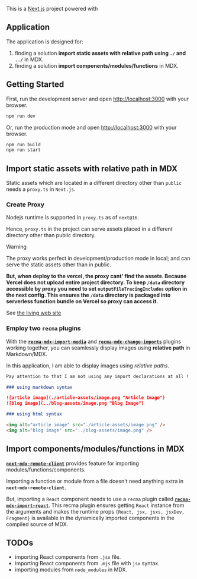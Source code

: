 This is a [Next.js](https://nextjs.org) project powered with

## Application

The application is designed for:

1. finding a solution **import static assets with relative path using `./` and `../`** in MDX.
2. finding a solution **import components/modules/functions** in MDX.

## Getting Started

First, run the development server and open [http://localhost:3000](http://localhost:3000) with your browser.

```bash
npm run dev
```

Or, run the production mode and open [http://localhost:3000](http://localhost:3000) with your browser.

```bash
npm run build
npm run start
```

## Import static assets with relative path in MDX

Static assets which are located in a different directory other than `public` needs a `proxy.ts` in `Next.js`.

### Create Proxy

Nodejs runtime is supported in `proxy.ts` as of `next@16`.

Hence, `proxy.ts` in the project can serve assets placed in a different directory other than public directory.

> [!WARNING]
> The proxy works perfect in development/production mode in local; and can serve the static assets other than in public.
>
> **But, when deploy to the vercel, the proxy cant' find the assets. Because Vercel does not upload entire project directory. To keep **`/data`** directory accessible by proxy you need to set `outputFileTracingIncludes` option in the next config. This ensures the **`/data`** directory is packaged into serverless function bundle on Vercel so proxy can access it.**

See [the living web site](https://nextjs-nmrc-import-in-mdx.vercel.app/)

### Employ two `recma` plugins

With the **[`recma-mdx-import-media`](https://github.com/ipikuka/recma-mdx-import-media)** and **[`recma-mdx-change-imports`](https://github.com/ipikuka/recma-mdx-change-imports)** plugins working together, you can seamlessly display images using **relative path** in Markdown/MDX.

In this application, I am able to display images using _relative paths_.

```markdown
Pay attention to that I am not using any import declarations at all !

### using markdown syntax

![article image](./article-assets/image.png "Article Image")
![blog image](../blog-assets/image.png "Blog Image")

### using html syntax

<img alt="article image" src="./article-assets/image.png" />
<img alt="blog image" src="../blog-assets/image.png" />
```

## Import components/modules/functions in MDX

**[`next-mdx-remote-client`](https://github.com/ipikuka/next-mdx-remote-client)** provides feature for importing modules/functions/components.

Importing a function or module from a file doesn't need anything extra in **`next-mdx-remote-client`**.

But, importing a `React` component needs to use a `recma` plugin called **[`recma-mdx-import-react`](https://github.com/ipikuka/recma-mdx-import-react)**. This recma plugin ensures getting `React` instance from the arguments and makes the runtime props `{React, jsx, jsxs, jsxDev, Fragment}` is available in the dynamically imported components in the compiled source of MDX.

## TODOs

- importing React components from `.jsx` file.
- importing React components from `.mjs` file with `jsx` syntax.
- importing modules from `node_modules` in MDX.
